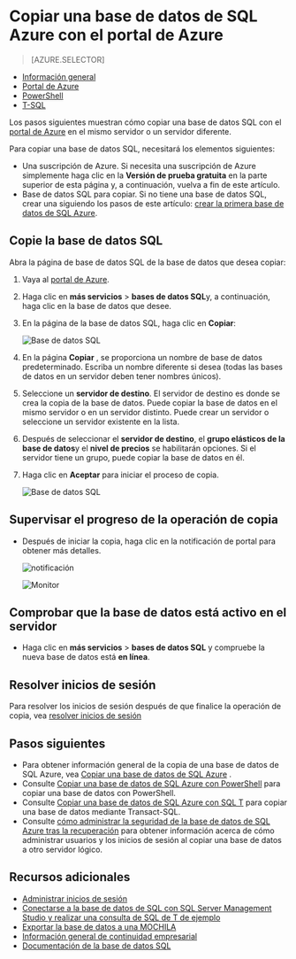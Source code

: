 <properties
    pageTitle="Copiar una base de datos de SQL Azure con el portal de Azure | Microsoft Azure"
    description="Crear una copia de una base de datos de SQL Azure"
    services="sql-database"
    documentationCenter=""
    authors="stevestein"
    manager="jhubbard"
    editor=""/>

<tags
    ms.service="sql-database"
    ms.devlang="NA"
    ms.date="09/19/2016"
    ms.author="sstein"
    ms.workload="data-management"
    ms.topic="article"
    ms.tgt_pltfrm="NA"/>



# <a name="copy-an-azure-sql-database-using-the-azure-portal"></a>Copiar una base de datos de SQL Azure con el portal de Azure

> [AZURE.SELECTOR]
- [Información general](sql-database-copy.md)
- [Portal de Azure](sql-database-copy-portal.md)
- [PowerShell](sql-database-copy-powershell.md)
- [T-SQL](sql-database-copy-transact-sql.md)

Los pasos siguientes muestran cómo copiar una base de datos SQL con el [portal de Azure](https://portal.azure.com) en el mismo servidor o un servidor diferente.

Para copiar una base de datos SQL, necesitará los elementos siguientes:

- Una suscripción de Azure. Si necesita una suscripción de Azure simplemente haga clic en la **Versión de prueba gratuita** en la parte superior de esta página y, a continuación, vuelva a fin de este artículo.
- Base de datos SQL para copiar. Si no tiene una base de datos SQL, crear una siguiendo los pasos de este artículo: [crear la primera base de datos de SQL Azure](sql-database-get-started.md).


## <a name="copy-your-sql-database"></a>Copie la base de datos SQL

Abra la página de base de datos SQL de la base de datos que desea copiar:

1.  Vaya al [portal de Azure](https://portal.azure.com).
2.  Haga clic en **más servicios** > **bases de datos SQL**y, a continuación, haga clic en la base de datos que desee.
3.  En la página de la base de datos SQL, haga clic en **Copiar**:

    ![Base de datos SQL](./media/sql-database-copy-portal/sql-database-copy.png)

1.  En la página **Copiar** , se proporciona un nombre de base de datos predeterminado. Escriba un nombre diferente si desea (todas las bases de datos en un servidor deben tener nombres únicos).
2.  Seleccione un **servidor de destino**. El servidor de destino es donde se crea la copia de la base de datos. Puede copiar la base de datos en el mismo servidor o en un servidor distinto. Puede crear un servidor o seleccione un servidor existente en la lista. 
3.  Después de seleccionar el **servidor de destino**, el **grupo elásticos de la base de datos**y el **nivel de precios** se habilitarán opciones. Si el servidor tiene un grupo, puede copiar la base de datos en él.
3.  Haga clic en **Aceptar** para iniciar el proceso de copia.

    ![Base de datos SQL](./media/sql-database-copy-portal/copy-page.png)


## <a name="monitor-the-progress-of-the-copy-operation"></a>Supervisar el progreso de la operación de copia

- Después de iniciar la copia, haga clic en la notificación de portal para obtener más detalles.

    ![notificación][3]
 
    ![Monitor][4]


## <a name="verify-the-database-is-live-on-the-server"></a>Comprobar que la base de datos está activo en el servidor

- Haga clic en **más servicios** > **bases de datos SQL** y compruebe la nueva base de datos está **en línea**.


## <a name="resolve-logins"></a>Resolver inicios de sesión

Para resolver los inicios de sesión después de que finalice la operación de copia, vea [resolver inicios de sesión](sql-database-copy-transact-sql.md#resolve-logins-after-the-copy-operation-completes)


## <a name="next-steps"></a>Pasos siguientes

- Para obtener información general de la copia de una base de datos de SQL Azure, vea [Copiar una base de datos de SQL Azure](sql-database-copy.md) .
- Consulte [Copiar una base de datos de SQL Azure con PowerShell](sql-database-copy-powershell.md) para copiar una base de datos con PowerShell.
- Consulte [Copiar una base de datos de SQL Azure con SQL T](sql-database-copy-transact-sql.md) para copiar una base de datos mediante Transact-SQL.
- Consulte [cómo administrar la seguridad de la base de datos de SQL Azure tras la recuperación](sql-database-geo-replication-security-config.md) para obtener información acerca de cómo administrar usuarios y los inicios de sesión al copiar una base de datos a otro servidor lógico.



## <a name="additional-resources"></a>Recursos adicionales

- [Administrar inicios de sesión](sql-database-manage-logins.md)
- [Conectarse a la base de datos de SQL con SQL Server Management Studio y realizar una consulta de SQL de T de ejemplo](sql-database-connect-query-ssms.md)
- [Exportar la base de datos a una MOCHILA](sql-database-export.md)
- [Información general de continuidad empresarial](sql-database-business-continuity.md)
- [Documentación de la base de datos SQL](https://azure.microsoft.com/documentation/services/sql-database/)




<!--Image references-->
[1]: ./media/sql-database-copy-portal/copy.png
[2]: ./media/sql-database-copy-portal/copy-ok.png
[3]: ./media/sql-database-copy-portal/copy-notification.png
[4]: ./media/sql-database-copy-portal/monitor-copy.png

